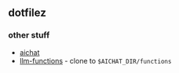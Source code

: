 ## dotfilez

### other stuff
* [aichat](https://github.com/illbloo/aichat)
* [llm-functions](https://github.com/illbloo/llm-functions) - clone to `$AICHAT_DIR/functions`
